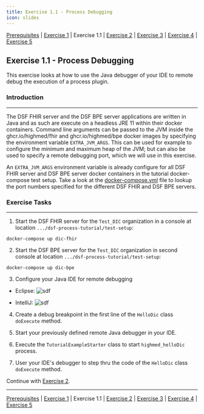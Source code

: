 ```yaml
---
title: Exercise 1.1 - Process Debugging
icon: slides
---
```

 [Prerequisites](/doc/guideline/tutorial/prerequisites.md) | [Exercise 1](/doc/guideline/tutorial/exercise1-simpleProcess.md) | Exercise 1.1 | [Exercise 2](/doc/guideline/tutorial/exercise2-inputParameters.md) | [Exercise 3](/doc/guideline/tutorial/exercise3-messageEvents.md) | [Exercise 4](/doc/guideline/tutorial/exercise4-exclusiveGateways.md) | [Exercise 5](/doc/guideline/tutorial/exercise5-eventBasedGateways.md)

## Exercise 1.1 - Process Debugging

This exercise looks at how to use the Java debugger of your IDE to remote debug the execution of a process plugin.

### Introduction
--- 
The DSF FHIR server and the DSF BPE server applications are written in Java and as such are execute on a headless JRE 11 within their docker containers. Command line arguments can be passed to the JVM inside the ghcr.io/highmed/fhir and ghcr.io/highmed/bpe docker images by specifying the environment variable ``EXTRA_JVM_ARGS``. This can be used for example to configure the minimum and maximum heap of the JVM; but can also be used to specify a remote debugging port, which we will use in this exercise.

An ``EXTRA_JVM_ARGS`` environment variable is already configure for all DSF FHIR server and DSF BPE server docker containers in the tutorial docker-compose test setup. Take a look at the [docker-compose.yml](/doc/guideline/tutorial/ex11-docker-composeyml.md) file to lookup the port numbers specified for the different DSF FHIR and DSF BPE servers.

### Exercise Tasks
---
1. Start the DSF FHIR server for the ``Test_DIC`` organization in a console at location ``.../dsf-process-tutorial/test-setup``:
```
docker-compose up dic-fhir
```
2. Start the DSF BPE server for the ``Test_DIC`` organization in second console at location ``.../dsf-process-tutorial/test-setup``:
```
docker-compose up dic-bpe
```
3. Configure your Java IDE for remote debugging

- Eclipse:
![sdf](/aiwffrpa.png)

- IntelliJ:
![sdf](/3n3sc772.png)


4. Create a debug breakpoint in the first line of the ``HelloDic`` class ``doExecute`` method.

5. Start your previously defined remote Java debugger in your IDE.

6. Execute the ``TutorialExampleStarter`` class to start ``highmed_helloDic`` process.

7. User your IDE's debugger to step thru the code of the ``HelloDic`` class ``doExecute`` method.

Continue with  [Exercise 2](/doc/guideline/tutorial/exercise2-inputParameters.md).

---
 [Prerequisites](/doc/guideline/tutorial/prerequisites.md) | [Exercise 1](/doc/guideline/tutorial/exercise1-simpleProcess.md) | Exercise 1.1 | [Exercise 2](/doc/guideline/tutorial/exercise2-inputParameters.md) | [Exercise 3](/doc/guideline/tutorial/exercise3-messageEvents.md) | [Exercise 4](/doc/guideline/tutorial/exercise4-exclusiveGateways.md) | [Exercise 5](/doc/guideline/tutorial/exercise5-eventBasedGateways.md)